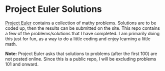 # Project Euler Solutions
[Project Euler](projecteuler.net) contains a collection of mathy problems. Solutions are to be coded up, then the results can be submitted on the site.
This repo contains a few of the problems/solutions that I have completed.
I am primarily doing this just for fun, as a way to do a little coding and enjoy learning a little math.

**Note:** Project Euler asks that solutions to problems (after the first 100) are not posted online.
Since this is a public repo, I will be excluding problems 101 and onward. 